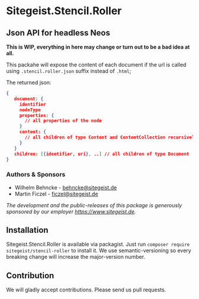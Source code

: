 # Sitegeist.Stencil.Roller
## Json API for headless Neos

**This is WIP, everything in here may change or turn out to be a bad idea at all.**

This packahe will expose the content of each document if the url is called using `.stencil.roller.json` suffix instead of `.html`;

The returned json:
```json
{
   document: {
     identifier 
     nodeType
     properties: {
       // all properties of the node
     }  
     content: {
       // all children of type Content and ContentCollection recursively 
     } 
   }
   children: [{identifier, uri}, ..] // all children of type Document
}
```

### Authors & Sponsors

* Wilhelm Behncke - behncke@sitegeist.de
* Martin Ficzel - ficzel@sitegeist.de

*The development and the public-releases of this package is generously sponsored by our employer https://www.sitegeist.de.*

## Installation

Sitegeist.Stencil.Roller is available via packagist. Just run `composer require sitegeist/stencil-roller` to install it. We use semantic-versioning so every breaking change will increase the major-version number.

## Contribution

We will gladly accept contributions. Please send us pull requests.
